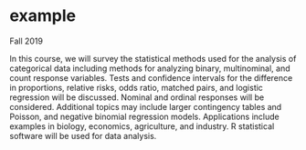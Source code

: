 # example

Fall 2019

In this course, we will survey the statistical methods used for the analysis of categorical data including methods for analyzing binary, multinominal, and count response variables. Tests and confidence intervals for the difference in proportions, relative risks, odds ratio, matched pairs, and logistic regression will be discussed. Nominal and ordinal responses will be considered. Additional topics may include larger contingency tables and Poisson, and negative binomial regression models. Applications include examples in biology, economics, agriculture, and industry. R statistical software will be used for data analysis.

